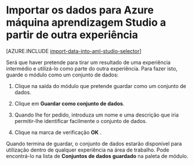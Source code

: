 <properties
    pageTitle="Importar dados para o computador aprendizagem Studio a partir de outra experiência | Microsoft Azure"
    description="Como guardar dados de formação no Azure máquina aprendizagem Studio e utilizá-la na experiência outra."
    keywords="Importar dados, dados, origens de dados, dados de formação"
    services="machine-learning"
    documentationCenter=""
    authors="garyericson"
    manager="jhubbard"
    editor="cgronlun"/>

<tags
    ms.service="machine-learning"
    ms.workload="data-services"
    ms.tgt_pltfrm="na"
    ms.devlang="na"
    ms.topic="article"
    ms.date="09/16/2016"
    ms.author="garye;bradsev" />


# <a name="import-your-data-into-azure-machine-learning-studio-from-another-experiment"></a>Importar os dados para Azure máquina aprendizagem Studio a partir de outra experiência

[AZURE.INCLUDE [import-data-into-aml-studio-selector](../../includes/machine-learning-import-data-into-aml-studio.md)]


Será que haver pretende para tirar um resultado de uma experiência intermédio e utilizá-lo como parte do outra experiência.  Para fazer isto, guarde o módulo como um conjunto de dados:

1. Clique na saída do módulo que pretende guardar como um conjunto de dados.

2. Clique em **Guardar como conjunto de dados**.

3. Quando lhe for pedido, introduza um nome e uma descrição que iria permitir-lhe identificar facilmente o conjunto de dados.

4. Clique na marca de verificação **OK** .

Quando termina de guardar, o conjunto de dados estarão disponível para utilização dentro de qualquer experiência na área de trabalho. Pode encontrá-lo na lista de **Conjuntos de dados guardado** na paleta de módulo.

